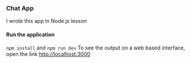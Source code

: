 ### Chat App
I wrote this app in Node.js lesson <br />
#### Run the application
```npm install``` and ```npm run dev``` 
To see the output on a web based interface, open the link  [http://localhost:3000](http://localhost:3000/)

